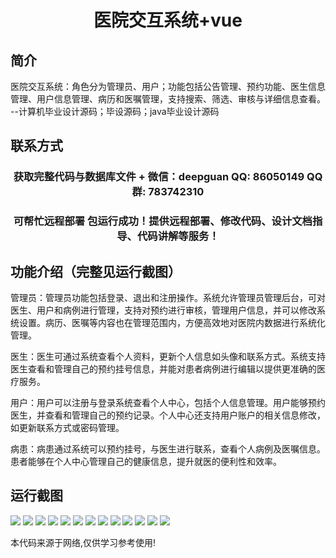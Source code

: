 <p><h1 align="center">医院交互系统+vue</h1></p>

## 简介
医院交互系统：角色分为管理员、用户；功能包括公告管理、预约功能、医生信息管理、用户信息管理、病历和医嘱管理，支持搜索、筛选、审核与详细信息查看。    --计算机毕业设计源码；毕设源码；java毕业设计源码


## 联系方式
<p><h3 align="center">获取完整代码与数据库文件 + 微信：deepguan QQ: 86050149 QQ群: 783742310</h3></p>
<p><h3 align="center">可帮忙远程部署 包运行成功！提供远程部署、修改代码、设计文档指导、代码讲解等服务！</h3></p>

## 功能介绍（完整见运行截图）
管理员：管理员功能包括登录、退出和注册操作。系统允许管理员管理后台，可对医生、用户和病例进行管理，支持对预约进行审核，管理用户信息，并可以修改系统设置。病历、医嘱等内容也在管理范围内，方便高效地对医院内数据进行系统化管理。

医生：医生可通过系统查看个人资料，更新个人信息如头像和联系方式。系统支持医生查看和管理自己的预约挂号信息，并能对患者病例进行编辑以提供更准确的医疗服务。

用户：用户可以注册与登录系统查看个人中心，包括个人信息管理。用户能够预约医生，并查看和管理自己的预约记录。个人中心还支持用户账户的相关信息修改，如更新联系方式或密码管理。

病患：病患通过系统可以预约挂号，与医生进行联系，查看个人病例及医嘱信息。患者能够在个人中心管理自己的健康信息，提升就医的便利性和效率。


## 运行截图
![](img/001.jpg)
![](img/002.jpg)
![](img/003.jpg)
![](img/004.jpg)
![](img/005.jpg)
![](img/006.jpg)
![](img/007.jpg)
![](img/008.jpg)
![](img/009.jpg)
![](img/010.jpg)
![](img/011.jpg)
![](img/012.jpg)
![](img/013.jpg)

<p>本代码来源于网络,仅供学习参考使用!</p>
